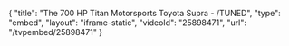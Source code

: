 {
    "title": "The 700 HP Titan Motorsports Toyota Supra - \/TUNED",
    "type": "embed",
    "layout": "iframe-static",
    "videoId": "25898471",
    "url": "\/tvpembed\/25898471"
}